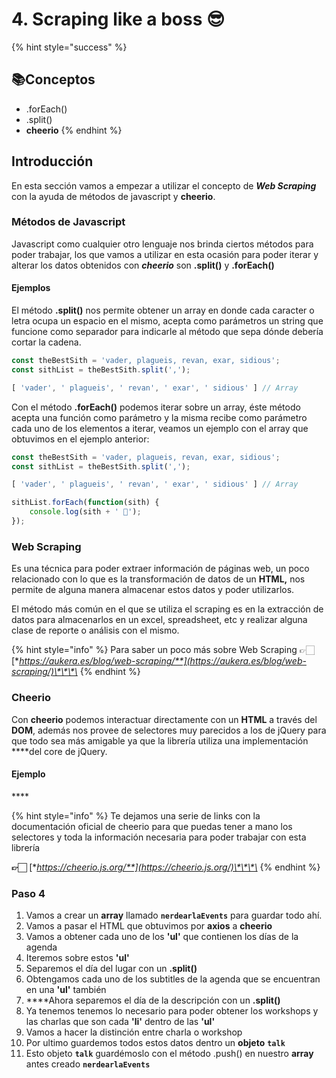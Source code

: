 # 4. Scraping like a boss 😎

{% hint style="success" %}
##  📚Conceptos

* .forEach\(\)
* .split\(\)
* **cheerio**
{% endhint %}

## Introducción

En esta sección vamos a empezar a utilizar el concepto de _**Web Scraping**_ con la ayuda de  métodos de javascript y **cheerio**.

### Métodos de Javascript

Javascript como cualquier otro lenguaje nos brinda ciertos métodos para poder trabajar, los que vamos a utilizar en esta ocasión para poder iterar y alterar los datos obtenidos con _**cheerio**_ son **.split\(\)** y **.forEach\(\)**

#### Ejemplos

El método **.split\(\)** nos permite obtener un array en donde cada caracter o letra ocupa un espacio en el mismo, acepta como parámetros un string que funcione como separador para indicarle al método que sepa dónde debería cortar la cadena.

```javascript
const theBestSith = 'vader, plagueis, revan, exar, sidious';
const sithList = theBestSith.split(',');

[ 'vader', ' plagueis', ' revan', ' exar', ' sidious' ] // Array
```

Con el método **.forEach\(\)** podemos iterar sobre un array, éste método acepta una función como parámetro y la misma recibe como parámetro cada uno de los elementos a iterar, veamos un ejemplo con el array que obtuvimos en el ejemplo anterior:

```javascript
const theBestSith = 'vader, plagueis, revan, exar, sidious';
const sithList = theBestSith.split(',');

[ 'vader', ' plagueis', ' revan', ' exar', ' sidious' ] // Array

sithList.forEach(function(sith) {
    console.log(sith + ' 💛');
});
```

### Web Scraping

Es una técnica para poder extraer información de páginas web, un poco relacionado con lo que es la transformación de datos de un **HTML,** nos permite de alguna manera almacenar estos datos y poder utilizarlos.

El método más común en el que se utiliza el scraping es en la extracción de datos para almacenarlos en un excel, spreadsheet, etc y realizar alguna clase de reporte o análisis con el mismo.

{% hint style="info" %}
Para saber un poco más sobre Web Scraping 👉🏻[**https://aukera.es/blog/web-scraping/**](https://aukera.es/blog/web-scraping/)\*\*\*\*
{% endhint %}

### Cheerio

Con **cheerio** podemos interactuar directamente con un **HTML** a través del **DOM**, además nos provee de selectores muy parecidos a los de jQuery para que todo sea más amigable ya que la librería utiliza una implementación ****del core de jQuery.

####  **Ejemplo**

\*\*\*\*

{% hint style="info" %}
Te dejamos una serie de links con la documentación oficial de cheerio para que puedas tener a mano los selectores y toda la información necesaria para poder trabajar con esta librería

**👉🏻** [**https://cheerio.js.org/**](https://cheerio.js.org/)\*\*\*\*
{% endhint %}

### Paso 4 

1. Vamos a crear un **array** llamado **`nerdearlaEvents`** para guardar todo ahí.
2. Vamos a pasar el HTML que obtuvimos por **axios** a **cheerio** 
3. Vamos a obtener cada uno de los **'ul'** que contienen los días de la agenda
4. Iteremos sobre estos **'ul'**
5. Separemos el día del lugar con un **.split\(\)**
6. Obtengamos cada uno de los subtitles de la agenda que se encuentran en una **'ul'** también
7.  ****Ahora separemos el día de la descripción con un **.split\(\)**
8. Ya tenemos tenemos lo necesario para poder obtener los workshops y las charlas que son cada **'li'** dentro de las **'ul'**
9. Vamos a hacer la distinción entre charla o workshop
10. Por ultimo guardemos todos estos datos dentro un **objeto** **`talk`**
11. Esto objeto **`talk`** guardémoslo con el método .push\(\) en nuestro **array** antes creado **`nerdearlaEvents`**

## 

